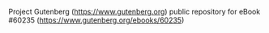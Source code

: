 Project Gutenberg (https://www.gutenberg.org) public repository for
eBook #60235 (https://www.gutenberg.org/ebooks/60235)
